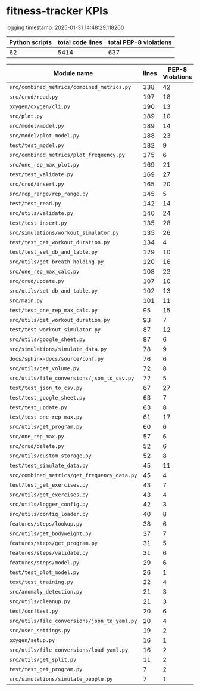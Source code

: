 # fitness-tracker KPIs

logging timestamp:
2025-01-31 14:48:29.118260

| Python scripts | total code lines | total PEP-8 violations |
| --- | --- | --- |
| 62| 5414 | 637 |

| Module name | lines | PEP-8 Violations |
| --- | --- | --- |
| `src/combined_metrics/combined_metrics.py` |        338 |                   42 |
| `src/crud/read.py                        ` |        197 |                   18 |
| `oxygen/oxygen/cli.py                    ` |        190 |                   13 |
| `src/plot.py                             ` |        189 |                   10 |
| `src/model/model.py                      ` |        189 |                   14 |
| `src/model/plot_model.py                 ` |        188 |                   23 |
| `test/test_model.py                      ` |        182 |                    9 |
| `src/combined_metrics/plot_frequency.py  ` |        175 |                    6 |
| `src/one_rep_max_plot.py                 ` |        169 |                   21 |
| `test/test_validate.py                   ` |        169 |                   27 |
| `src/crud/insert.py                      ` |        165 |                   20 |
| `src/rep_range/rep_range.py              ` |        145 |                    5 |
| `test/test_read.py                       ` |        142 |                   14 |
| `src/utils/validate.py                   ` |        140 |                   24 |
| `test/test_insert.py                     ` |        135 |                   28 |
| `src/simulations/workout_simulator.py    ` |        135 |                   26 |
| `test/test_get_workout_duration.py       ` |        134 |                    4 |
| `test/test_set_db_and_table.py           ` |        129 |                   10 |
| `src/utils/get_breath_holding.py         ` |        120 |                   16 |
| `src/one_rep_max_calc.py                 ` |        108 |                   22 |
| `src/crud/update.py                      ` |        107 |                   10 |
| `src/utils/set_db_and_table.py           ` |        102 |                   13 |
| `src/main.py                             ` |        101 |                   11 |
| `test/test_one_rep_max_calc.py           ` |         95 |                   15 |
| `src/utils/get_workout_duration.py       ` |         93 |                    7 |
| `test/test_workout_simulator.py          ` |         87 |                   12 |
| `src/utils/google_sheet.py               ` |         87 |                    6 |
| `src/simulations/simulate_data.py        ` |         78 |                    9 |
| `docs/sphinx-docs/source/conf.py         ` |         76 |                    6 |
| `src/utils/get_volume.py                 ` |         72 |                    8 |
| `src/utils/file_conversions/json_to_csv.py` |         72 |                    5 |
| `test/test_json_to_csv.py                ` |         67 |                   27 |
| `test/test_google_sheet.py               ` |         63 |                    7 |
| `test/test_update.py                     ` |         63 |                    8 |
| `test/test_one_rep_max.py                ` |         61 |                   17 |
| `src/utils/get_program.py                ` |         60 |                    6 |
| `src/one_rep_max.py                      ` |         57 |                    6 |
| `src/crud/delete.py                      ` |         52 |                    6 |
| `src/utils/custom_storage.py             ` |         52 |                    8 |
| `test/test_simulate_data.py              ` |         45 |                   11 |
| `src/combined_metrics/get_frequency_data.py` |         45 |                    4 |
| `test/test_get_exercises.py              ` |         43 |                    7 |
| `src/utils/get_exercises.py              ` |         43 |                    4 |
| `src/utils/logger_config.py              ` |         42 |                    3 |
| `src/utils/config_loader.py              ` |         40 |                    8 |
| `features/steps/lookup.py                ` |         38 |                    6 |
| `src/utils/get_bodyweight.py             ` |         37 |                    7 |
| `features/steps/get_program.py           ` |         31 |                    5 |
| `features/steps/validate.py              ` |         31 |                    6 |
| `features/steps/model.py                 ` |         29 |                    6 |
| `test/test_plot_model.py                 ` |         26 |                    1 |
| `test/test_training.py                   ` |         22 |                    4 |
| `src/anomaly_detection.py                ` |         21 |                    3 |
| `src/utils/cleanup.py                    ` |         21 |                    3 |
| `test/conftest.py                        ` |         20 |                    6 |
| `src/utils/file_conversions/json_to_yaml.py` |         20 |                    4 |
| `src/user_settings.py                    ` |         19 |                    2 |
| `oxygen/setup.py                         ` |         16 |                    1 |
| `src/utils/file_conversions/load_yaml.py ` |         16 |                    2 |
| `src/utils/get_split.py                  ` |         11 |                    2 |
| `test/test_get_program.py                ` |          7 |                    2 |
| `src/simulations/simulate_people.py      ` |          7 |                    1 |

